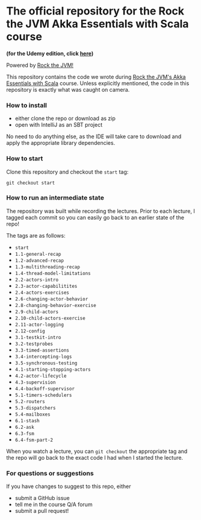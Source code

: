 # The official repository for the Rock the JVM Akka Essentials with Scala course

**(for the Udemy edition, click [here](https://github.com/rockthejvm/udemy-akka-essentials))**

Powered by [Rock the JVM!](rockthejvm.com)

This repository contains the code we wrote during [Rock the JVM's Akka Essentials with Scala](https://rockthejvm.com/course/akka-essentials) course. Unless explicitly mentioned, the code in this repository is exactly what was caught on camera.

### How to install
- either clone the repo or download as zip
- open with IntelliJ as an SBT project

No need to do anything else, as the IDE will take care to download and apply the appropriate library dependencies.

### How to start

Clone this repository and checkout the `start` tag:

```
git checkout start
```

### How to run an intermediate state

The repository was built while recording the lectures. Prior to each lecture, I tagged each commit so you can easily go back to an earlier state of the repo!

The tags are as follows:

* `start`
* `1.1-general-recap`
* `1.2-advanced-recap`
* `1.3-multithreading-recap`
* `1.4-thread-model-limitations`
* `2.2-actors-intro`
* `2.3-actor-capabilitites`
* `2.4-actors-exercises`
* `2.6-changing-actor-behavior`
* `2.8-changing-behavior-exercise`
* `2.9-child-actors`
* `2.10-child-actors-exercise`
* `2.11-actor-logging`
* `2.12-config`
* `3.1-testkit-intro`
* `3.2-testprobes`
* `3.3-timed-assertions`
* `3.4-intercepting-logs`
* `3.5-synchronous-testing`
* `4.1-starting-stopping-actors`
* `4.2-actor-lifecycle`
* `4.3-supervision`
* `4.4-backoff-supervisor`
* `5.1-timers-schedulers`
* `5.2-routers`
* `5.3-dispatchers`
* `5.4-mailboxes`
* `6.1-stash`
* `6.2-ask`
* `6.3-fsm`
* `6.4-fsm-part-2`

When you watch a lecture, you can `git checkout` the appropriate tag and the repo will go back to the exact code I had when I started the lecture.

### For questions or suggestions

If you have changes to suggest to this repo, either
- submit a GitHub issue
- tell me in the course Q/A forum
- submit a pull request!
